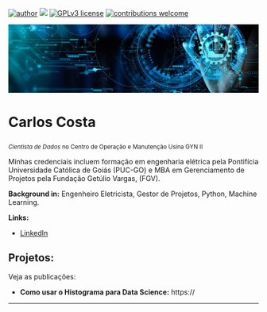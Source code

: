 [![author](https://img.shields.io/badge/author-ccarlosccosta-red.svg)](https://www.linkedin.com/in/ccarlosccosta) [![](https://img.shields.io/badge/python-3.7+-blue.svg)](https://www.python.org/downloads/release/python-365/) [![GPLv3 license](https://img.shields.io/badge/License-GPLv3-blue.svg)](http://perso.crans.org/besson/LICENSE.html) [![contributions welcome](https://img.shields.io/badge/contributions-welcome-brightgreen.svg?style=flat)](https://github.com/CarlosCaosta/Data_Science/issues)

<p align="center">
  <img src="banner.jpg" >
</p>

# Carlos Costa
<sub>*Cientista de Dados* no Centro de Operação e Manutenção Usina GYN II</sub>

Minhas credenciais incluem formação em engenharia elétrica pela Pontifícia Universidade Católica de Goiás (PUC-GO) e MBA em Gerenciamento de Projetos pela Fundação Getúlio Vargas, (FGV).

**Background in:** Engenheiro Eletricista, Gestor de Projetos, Python, Machine Learning.

**Links:**
* [LinkedIn](https://www.linkedin.com/in/ccarlosccosta)

## Projetos:
Veja as publicações:

* **Como usar o Histograma para Data Science:** https://


---

